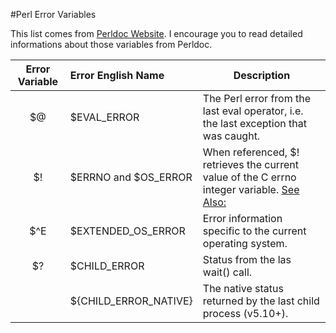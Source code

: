 #Perl Error Variables

This list comes from [Perldoc Website](https://perldoc.perl.org/perlvar.html#Error-Variables).
I encourage you to read detailed informations about those variables from Perldoc.

| Error Variable  | Error English Name    | Description  |
| :-------------: |:-------------| ------------|
| $@ | $EVAL_ERROR | The Perl error from the last eval operator, i.e. the last exception that was caught.|
| $! | $ERRNO and $OS_ERROR | When referenced, $! retrieves the current value of the C errno integer variable. [See Also: ](https://github.com/arzzen/all-exit-error-codes/blob/master/programming-languages/c/errors.md) |
| $^E | $EXTENDED_OS_ERROR | Error information specific to the current operating system.|
| $? | $CHILD_ERROR | Status from the las wait() call.|
|    | ${CHILD_ERROR_NATIVE} | The native status returned by the last child process (v5.10+).|
